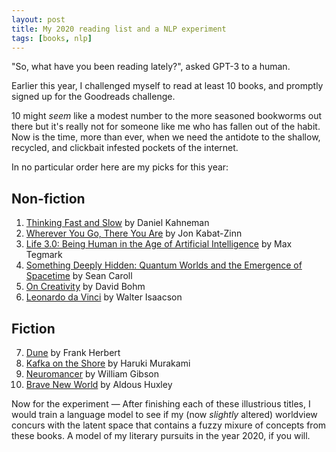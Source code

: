 ```yaml
---
layout: post
title: My 2020 reading list and a NLP experiment
tags: [books, nlp]
---
```


"So, what have you been reading lately?", asked GPT-3 to a human.

Earlier this year, I challenged myself to read at least 10 books, and promptly signed up for the Goodreads challenge.
 
 10 might *seem* like a modest number to the more seasoned bookworms out there but it's really not for someone like me who has fallen out of the habit. Now is the time, more than ever, when we need the antidote to the shallow, recycled, and clickbait infested pockets of the internet.

In no particular order here are my picks for this year:

## Non-fiction
1. [Thinking Fast and Slow](https://www.goodreads.com/book/show/11468377-thinking-fast-and-slow) by Daniel Kahneman
2. [Wherever You Go, There You Are](https://www.goodreads.com/book/show/14096.Wherever_You_Go_There_You_Are) by Jon Kabat-Zinn
3. [Life 3.0: Being Human in the Age of Artificial Intelligence](https://www.goodreads.com/book/show/34272565-life-3-0) by Max Tegmark
4. [Something Deeply Hidden: Quantum Worlds and the Emergence of Spacetime](https://www.goodreads.com/book/show/44065062-something-deeply-hidden) by Sean Caroll
5. [On Creativity](https://www.goodreads.com/book/show/103625.On_Creativity) by David Bohm
6. [Leonardo da Vinci](https://www.goodreads.com/book/show/34684622-leonardo-da-vinci) by Walter Isaacson
 
## Fiction
 
7. [Dune](https://www.goodreads.com/book/show/44767458-dune) by Frank Herbert
8. [Kafka on the Shore](https://www.goodreads.com/book/show/4929.Kafka_on_the_Shore) by Haruki Murakami
9. [Neuromancer](https://www.goodreads.com/book/show/6088007-neuromancer) by William Gibson
10. [Brave New World](https://www.goodreads.com/book/show/5129.Brave_New_World) by Aldous Huxley

Now for the experiment — After finishing each of these illustrious titles, I would train a language model to see if my (now *slightly* altered) worldview concurs with the latent space that contains a fuzzy mixure of concepts from these books. A model of my literary pursuits in the year 2020, if you will.